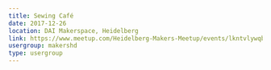 ```yaml
---
title: Sewing Café
date: 2017-12-26
location: DAI Makerspace, Heidelberg
link: https://www.meetup.com/Heidelberg-Makers-Meetup/events/lkntvlywqbjc/
usergroup: makershd
type: usergroup
---
```

